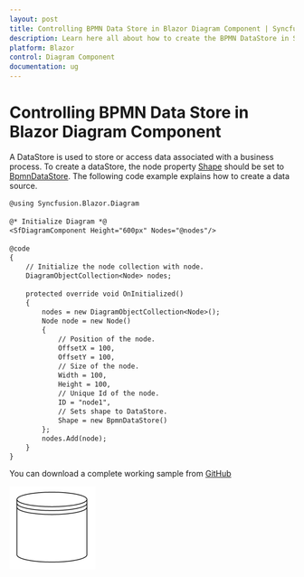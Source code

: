 ```yaml
---
layout: post
title: Controlling BPMN Data Store in Blazor Diagram Component | Syncfusion
description: Learn here all about how to create the BPMN DataStore in Syncfusion Blazor Diagram component and more.
platform: Blazor
control: Diagram Component
documentation: ug
---
```


# Controlling BPMN Data Store in Blazor Diagram Component

A DataStore is used to store or access data associated with a business process. To create a dataStore, the node property [Shape](https://help.syncfusion.com/cr/blazor/Syncfusion.Blazor.Diagram.Shape.html) should be set to [BpmnDataStore](https://help.syncfusion.com/cr/blazor/Syncfusion.Blazor.Diagram.BpmnDataStore.html). The following code example explains how to create a data source.

```cshtml
@using Syncfusion.Blazor.Diagram

@* Initialize Diagram *@
<SfDiagramComponent Height="600px" Nodes="@nodes"/>

@code
{
    // Initialize the node collection with node.
    DiagramObjectCollection<Node> nodes;

    protected override void OnInitialized()
    {
        nodes = new DiagramObjectCollection<Node>();
        Node node = new Node()
        {
            // Position of the node.
            OffsetX = 100,
            OffsetY = 100,
            // Size of the node.
            Width = 100,
            Height = 100,
            // Unique Id of the node.
            ID = "node1",
            // Sets shape to DataStore.
            Shape = new BpmnDataStore()
        };
        nodes.Add(node);
    }
}
```
You can download a complete working sample from [GitHub](https://github.com/SyncfusionExamples/Blazor-Diagram-Examples/tree/master/UG-Samples/BpmnEditor/BpmnDataStore/BpmnDataStore)

![BPMN Datasource](../images/Bpmn-DataStore.png)
